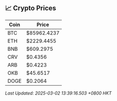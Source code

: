 ## 📈 Crypto Prices

| Coin | Price |
| ---- | ----- |
| BTC | $85962.4237 |
| ETH | $2229.4455 |
| BNB | $609.2975 |
| CRV | $0.4356 |
| ARB | $0.4223 |
| OKB | $45.6517 |
| DOGE | $0.2064 |

_Last Updated: 2025-03-02 13:39:16.503 +0800 HKT_